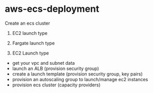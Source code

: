 # aws-ecs-deployment

Create an ecs cluster
1. EC2 launch type
2. Fargate launch type

1. EC2 Launch type
- get your vpc and subnet data
- launch an ALB (provision security group)
- create a launch template (provision security group, key pairs)
- provision an autoscaling group to launch/manage ec2 instances
- provision ecs cluster (capacity providers)
